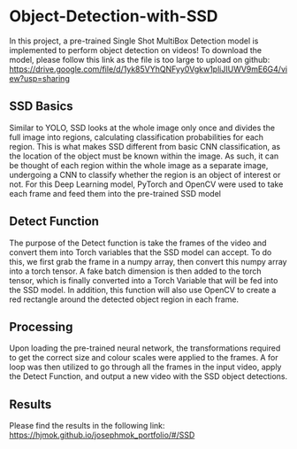 # Object-Detection-with-SSD

In this project, a pre-trained Single Shot MultiBox Detection model is implemented to perform object detection on videos! 
To download the model, please follow this link as the file is too large to upload on github: https://drive.google.com/file/d/1yk85VYhQNFyy0Vgkw1pliJIUWV9mE6G4/view?usp=sharing

## SSD Basics
Similar to YOLO, SSD looks at the whole image only once and divides the full image into regions, calculating classification probabilities for each region.
This is what makes SSD different from basic CNN classification, as the location of the object must be known within the image. As such, it can be thought of each region within the whole image as a separate image, undergoing a CNN to classify whether the region is an object of interest or not.
For this Deep Learning model, PyTorch and OpenCV were used to take each frame and feed them into the pre-trained SSD model

## Detect Function
The purpose of the Detect function is take the frames of the video and convert them into Torch variables that the SSD model can accept. To do this, we first grab the frame in a numpy array, then convert this numpy array into a torch tensor. A fake batch dimension is then added to the torch tensor, which is finally converted into a Torch Variable that will be fed into the SSD model.
In addition, this function will also use OpenCV to create a red rectangle around the detected object region in each frame.

## Processing
Upon loading the pre-trained neural network, the transformations required to get the correct size and colour scales were applied to the frames.
A for loop was then utilized to go through all the frames in the input video, apply the Detect Function, and output a new video with the SSD object detections.

## Results
Please find the results in the following link: https://hjmok.github.io/josephmok_portfolio/#/SSD
